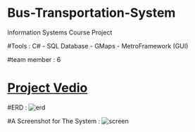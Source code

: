 # Bus-Transportation-System
Information Systems Course Project

#Tools :
 C# - SQL Database - GMaps - MetroFramework (GUI)

#team member : 6

# [Project Vedio](https://www.facebook.com/wafaa.nasser11/videos/1532192300275635)

#ERD :
![erd](https://user-images.githubusercontent.com/48572908/84914878-6c90f180-b0bc-11ea-96df-1cc05ca26260.jpg)

#A Screenshot for The System :
![screen](https://user-images.githubusercontent.com/48572908/84914996-892d2980-b0bc-11ea-8637-145762dd9246.jpg)

